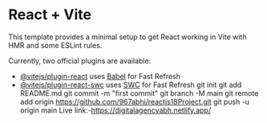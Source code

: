 # React + Vite

This template provides a minimal setup to get React working in Vite with HMR and some ESLint rules.

Currently, two official plugins are available:

- [@vitejs/plugin-react](https://github.com/vitejs/vite-plugin-react/blob/main/packages/plugin-react/README.md) uses [Babel](https://babeljs.io/) for Fast Refresh
- [@vitejs/plugin-react-swc](https://github.com/vitejs/vite-plugin-react-swc) uses [SWC](https://swc.rs/) for Fast Refresh
git init
git add README.md
git commit -m "first commit"
git branch -M main
git remote add origin https://github.com/967abhi/reactjs18Project.git
git push -u origin main
Live link:-https://digitalagencyabh.netlify.app/
